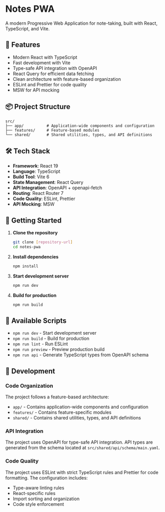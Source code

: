 # Notes PWA

A modern Progressive Web Application for note-taking, built with React, TypeScript, and Vite.

## 🚀 Features

- Modern React with TypeScript
- Fast development with Vite
- Type-safe API integration with OpenAPI
- React Query for efficient data fetching
- Clean architecture with feature-based organization
- ESLint and Prettier for code quality
- MSW for API mocking

## 📦 Project Structure

```
src/
├── app/          # Application-wide components and configuration
├── features/     # Feature-based modules
└── shared/       # Shared utilities, types, and API definitions
```

## 🛠️ Tech Stack

- **Framework**: React 19
- **Language**: TypeScript
- **Build Tool**: Vite 6
- **State Management**: React Query
- **API Integration**: OpenAPI + openapi-fetch
- **Routing**: React Router 7
- **Code Quality**: ESLint, Prettier
- **API Mocking**: MSW

## 🚀 Getting Started

1. **Clone the repository**

   ```bash
   git clone [repository-url]
   cd notes-pwa
   ```

2. **Install dependencies**

   ```bash
   npm install
   ```

3. **Start development server**

   ```bash
   npm run dev
   ```

4. **Build for production**
   ```bash
   npm run build
   ```

## 📝 Available Scripts

- `npm run dev` - Start development server
- `npm run build` - Build for production
- `npm run lint` - Run ESLint
- `npm run preview` - Preview production build
- `npm run api` - Generate TypeScript types from OpenAPI schema

## 🔧 Development

### Code Organization

The project follows a feature-based architecture:

- `app/` - Contains application-wide components and configuration
- `features/` - Contains feature-specific modules
- `shared/` - Contains shared utilities, types, and API definitions

### API Integration

The project uses OpenAPI for type-safe API integration. API types are generated from the schema located at `src/shared/api/schema/main.yaml`.

### Code Quality

The project uses ESLint with strict TypeScript rules and Prettier for code formatting. The configuration includes:

- Type-aware linting rules
- React-specific rules
- Import sorting and organization
- Code style enforcement
